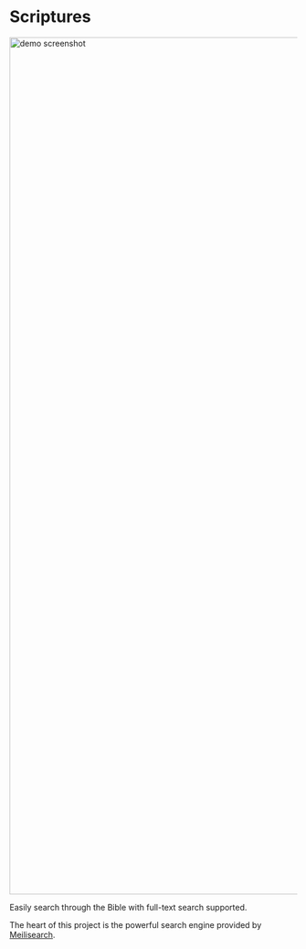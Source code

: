 # Scriptures

<img width="1500" alt="demo screenshot" src="https://user-images.githubusercontent.com/72242664/164737596-0484016c-bb00-4c05-b860-2ca4ab730d15.png">

Easily search through the Bible with full-text search supported.

The heart of this project is the powerful search engine provided by [Meilisearch](https://github.com/meilisearch/meilisearch).

